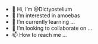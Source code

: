 - 👋 Hi, I’m @Dictyostelium
- 👀 I’m interested in amoebas
- 🌱 I’m currently learning ...
- 💞️ I’m looking to collaborate on ...
- 📫 How to reach me ...

<!---
Dictyostelium/Dictyostelium is a ✨ special ✨ repository because its `README.md` (this file) appears on your GitHub profile.
You can click the Preview link to take a look at your changes.
--->
